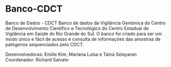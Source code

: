 # Banco-CDCT
Banco de Dados - CDCT
Banco de dados da Vigilância Genômica do Centro de Desenvolvimento Científico e Tecnológico do Centro Estadual de Vigilância em Saúde do Rio Grande do Sul.
O banco foi criado para ser um modo único e fácil de acesso e consulta de informações das amostras de patógenos sequenciados pelo CDCT.

Desenvolvedoras: Emilie Kim, Mariana Luísa e Tainá Selayaran
Coordenador: Richard Salvato

